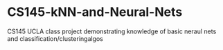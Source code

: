 # CS145-kNN-and-Neural-Nets

CS145 UCLA class project demonstrating knowledge of basic neraul nets and classification/clusteringalgos
